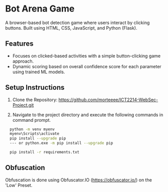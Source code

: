 # Bot Arena Game

A browser-based bot detection game where users interact by clicking buttons. Built using HTML, CSS, JavaScript, and Python (Flask).

## Features
- Focuses on clicked-based activities with a simple button-clicking game approach.
- Dynamic scoring based on overall confidence score for each parameter using trained ML models.


## Setup Instructions

1. Clone the Repository:
https://github.com/morteeee/ICT2214-WebSec-Project.git

2. Navigate to the project directory and execute the following commands in command prompt.
```bash
  python -m venv myenv
  myenv\Scripts\activate
  pip install --upgrade pip
  --- or python.exe -m pip install --upgrade pip

  pip install -r requirements.txt
```

## Obfuscation
Obfuscation is done using Obfuscator.IO (https://obfuscator.io/) on the 'Low' Preset.

